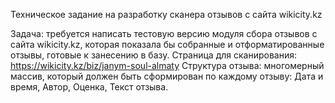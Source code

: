 Техническое задание на разработку сканера отзывов с сайта wikicity.kz

Задача: требуется написать тестовую версию модуля сбора отзывов с сайта wikicity.kz, которая показала бы собранные и отформатированные отзывы, готовые к занесению в базу.
Страница для сканирования: https://wikicity.kz/biz/janym-soul-almaty
Структура отзыва: многомерный массив, который должен быть сформирован по каждому отзыву: Дата и время, Автор, Оценка, Текст отзыва.
